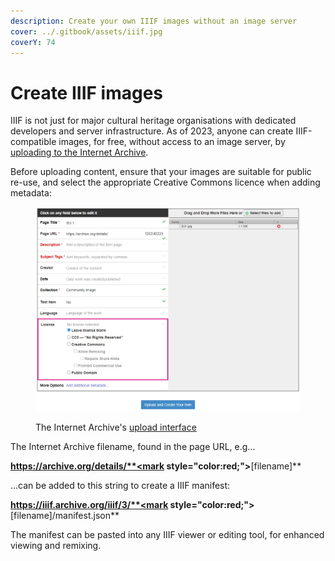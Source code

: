 ```yaml
---
description: Create your own IIIF images without an image server
cover: ../.gitbook/assets/iiif.jpg
coverY: 74
---
```


# Create IIIF images

IIIF is not just for major cultural heritage organisations with dedicated developers and server infrastructure. As of 2023, anyone can create IIIF-compatible images, for free, without access to an image server, by [uploading to the Internet Archive](https://archive.org/upload).&#x20;

Before uploading content, ensure that your images are suitable for public re-use, and select the appropriate Creative Commons licence when adding metadata:

<figure><img src="../.gitbook/assets/ia-upload.jpg" alt=""><figcaption><p>The Internet Archive's <a href="https://archive.org/upload">upload interface</a></p></figcaption></figure>

The Internet Archive filename, found in the page URL, e.g...

**https://archive.org/details/**<mark style="color:red;">**\[filename]**</mark>

...can be added to this string to create a IIIF manifest:

**https://iiif.archive.org/iiif/3/**<mark style="color:red;">**\[filename]**</mark>**/manifest.json**&#x20;

The manifest can be pasted into any IIIF viewer or editing tool, for enhanced viewing and remixing.
